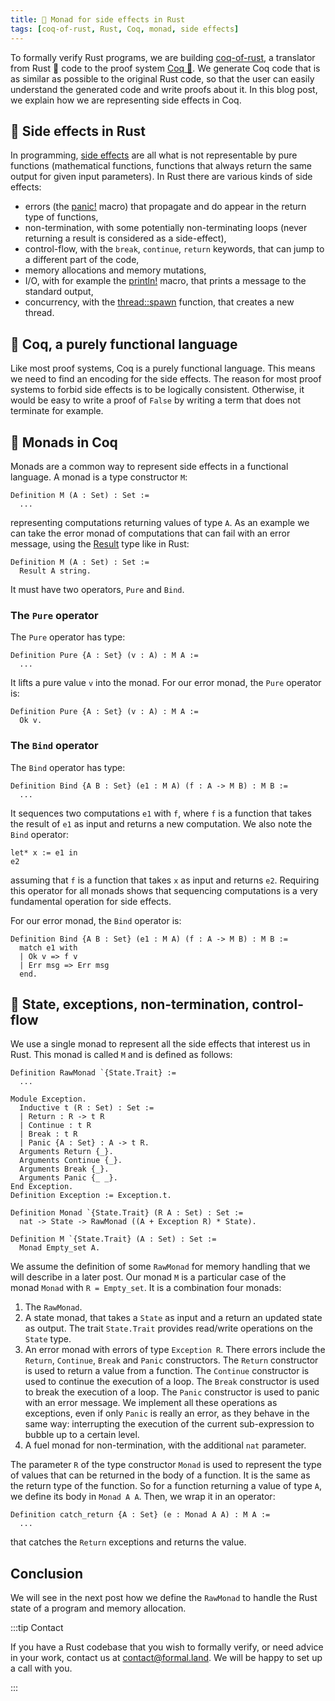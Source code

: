 ```yaml
---
title: 🦀 Monad for side effects in Rust
tags: [coq-of-rust, Rust, Coq, monad, side effects]
---
```


To formally verify Rust programs, we are building [coq-of-rust](https://github.com/formal-land/coq-of-rust), a translator from Rust&nbsp;🦀 code to the proof system [Coq&nbsp;🐓](https://coq.inria.fr/). We generate Coq code that is as similar as possible to the original Rust code, so that the user can easily understand the generated code and write proofs about it. In this blog post, we explain how we are representing side effects in Coq.

<!-- truncate -->

## 🦀 Side effects in Rust

In programming, [side effects](<https://en.wikipedia.org/wiki/Side_effect_(computer_science)>) are all what is not representable by pure functions (mathematical functions, functions that always return the same output for given input parameters). In Rust there are various kinds of side effects:

- errors (the [panic!](https://doc.rust-lang.org/core/macro.panic.html) macro) that propagate and do appear in the return type of functions,
- non-termination, with some potentially non-terminating loops (never returning a result is considered as a side-effect),
- control-flow, with the `break`, `continue`, `return` keywords, that can jump to a different part of the code,
- memory allocations and memory mutations,
- I/O, with for example the [println!](https://doc.rust-lang.org/std/macro.println.html) macro, that prints a message to the standard output,
- concurrency, with the [thread::spawn](https://doc.rust-lang.org/std/thread/fn.spawn.html) function, that creates a new thread.

## 🐓 Coq, a purely functional language

Like most proof systems, Coq is a purely functional language. This means we need to find an encoding for the side effects. The reason for most proof systems to forbid side effects is to be logically consistent. Otherwise, it would be easy to write a proof of `False` by writing a term that does not terminate for example.

## 🔮&nbsp;Monads in Coq

Monads are a common way to represent side effects in a functional language. A monad is a type constructor `M`:

```coq
Definition M (A : Set) : Set :=
  ...
```

representing computations returning values of type `A`. As an example we can take the error monad of computations that can fail with an error message, using the [Result](https://doc.rust-lang.org/std/result/enum.Result.html) type like in Rust:

```coq
Definition M (A : Set) : Set :=
  Result A string.
```

It must have two operators, `Pure` and `Bind`.

### The `Pure` operator

The `Pure` operator has type:

```coq
Definition Pure {A : Set} (v : A) : M A :=
  ...
```

It lifts a pure value `v` into the monad. For our error monad, the `Pure` operator is:

```coq
Definition Pure {A : Set} (v : A) : M A :=
  Ok v.
```

### The `Bind` operator

The `Bind` operator has type:

```coq
Definition Bind {A B : Set} (e1 : M A) (f : A -> M B) : M B :=
  ...
```

It sequences two computations `e1` with `f`, where `f` is a function that takes the result of `e1` as input and returns a new computation. We also note the `Bind` operator:

```coq
let* x := e1 in
e2
```

assuming that `f` is a function that takes `x` as input and returns `e2`. Requiring this operator for all monads shows that sequencing computations is a very fundamental operation for side effects.

For our error monad, the `Bind` operator is:

```coq
Definition Bind {A B : Set} (e1 : M A) (f : A -> M B) : M B :=
  match e1 with
  | Ok v => f v
  | Err msg => Err msg
  end.
```

## 🚧 State, exceptions, non-termination, control-flow

We use a single monad to represent all the side effects that interest us in Rust. This monad is called&nbsp;`M` and is defined as follows:

```coq
Definition RawMonad `{State.Trait} :=
  ...

Module Exception.
  Inductive t (R : Set) : Set :=
  | Return : R -> t R
  | Continue : t R
  | Break : t R
  | Panic {A : Set} : A -> t R.
  Arguments Return {_}.
  Arguments Continue {_}.
  Arguments Break {_}.
  Arguments Panic {_ _}.
End Exception.
Definition Exception := Exception.t.

Definition Monad `{State.Trait} (R A : Set) : Set :=
  nat -> State -> RawMonad ((A + Exception R) * State).

Definition M `{State.Trait} (A : Set) : Set :=
  Monad Empty_set A.
```

We assume the definition of some `RawMonad` for memory handling that we will describe in a later post. Our monad&nbsp;`M` is a particular case of the monad&nbsp;`Monad` with `R = Empty_set`. It is a combination four monads:

1. The `RawMonad`.
2. A state monad, that takes a `State` as input and a return an updated state as output. The trait `State.Trait` provides read/write operations on the `State` type.
3. An error monad with errors of type `Exception R`. There errors include the `Return`, `Continue`, `Break` and `Panic` constructors. The `Return` constructor is used to return a value from a function. The `Continue` constructor is used to continue the execution of a loop. The `Break` constructor is used to break the execution of a loop. The `Panic` constructor is used to panic with an error message. We implement all these operations as exceptions, even if only `Panic` is really an error, as they behave in the same way: interrupting the execution of the current sub-expression to bubble up to a certain level.
4. A fuel monad for non-termination, with the additional `nat` parameter.

The parameter `R` of the type constructor `Monad` is used to represent the type of values that can be returned in the body of a function. It is the same as the return type of the function. So for a function returning a value of type `A`, we define its body in `Monad A A`. Then, we wrap it in an operator:

```coq
Definition catch_return {A : Set} (e : Monad A A) : M A :=
  ...
```

that catches the `Return` exceptions and returns the value.

## Conclusion

We will see in the next post how we define the `RawMonad` to handle the Rust state of a program and memory allocation.

:::tip Contact

If you have a Rust codebase that you wish to formally verify, or need advice in your work, contact us at&nbsp;[&#099;&#111;&#110;&#116;&#097;&#099;&#116;&#064;formal&#046;&#108;&#097;&#110;&#100;](mailto:contact@formal.land). We will be happy to set up a call with you.

:::
